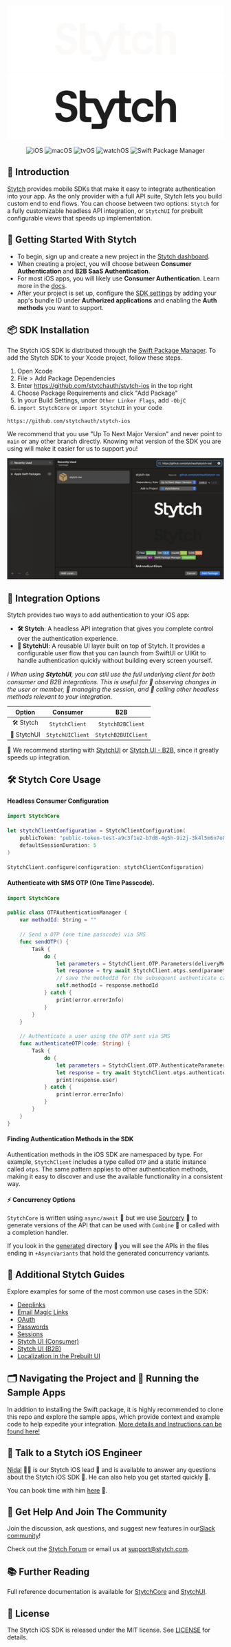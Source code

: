<div align=center>

![Stytch iOS SDK](Resources/Assets/stytch-dark.png#gh-dark-mode-only)
![Stytch iOS SDK](Resources/Assets/stytch-light.png#gh-light-mode-only)

![iOS](https://img.shields.io/badge/iOS-15.0-blue) ![macOS](https://img.shields.io/badge/macOS-12.0-green) ![tvOS](https://img.shields.io/badge/tvOS-15.0-orange) ![watchOS](https://img.shields.io/badge/watchOS-8.0-purple)
![Swift Package Manager](https://img.shields.io/badge/Swift_Package_Manager-compatible-4BC51D)

</div>

## 📖 Introduction  

[Stytch](https://stytch.com) provides mobile SDKs that make it easy to integrate authentication into your app. As the only provider with a full API suite, Stytch lets you build custom end to end flows. You can choose between two options: `Stytch` for a fully customizable headless API integration, or `StytchUI` for prebuilt configurable views that speeds up implementation.



## 🚀 Getting Started With Stytch

- To begin, sign up and create a new project in the [Stytch dashboard](https://stytch.com/dashboard/home).  
- When creating a project, you will choose between **Consumer Authentication** and **B2B SaaS Authentication**. 
- For most iOS apps, you will likely use **Consumer Authentication**. Learn more in the [docs](https://stytch.com/docs/getting-started/b2b-vs-consumer-auth).  
- After your project is set up, configure the [SDK settings](https://stytch.com/dashboard/sdk-configuration) by adding your app's bundle ID under **Authorized applications** and enabling the **Auth methods** you want to support.



## 📦 SDK Installation

The Stytch iOS SDK is distributed through the [Swift Package Manager](https://www.swift.org/package-manager/). To add the Stytch SDK to your Xcode project, follow these steps.

1. Open Xcode
2. File > Add Package Dependencies
3. Enter https://github.com/stytchauth/stytch-ios in the top right
4. Choose Package Requirements and click "Add Package"
5. In your Build Settings, under `Other Linker Flags`, add `-ObjC`
6. `import StytchCore` or `import StytchUI` in your code

```
https://github.com/stytchauth/stytch-ios
```

We recommend that you use "Up To Next Major Version" and never point to `main` or any other branch directly. Knowing what version of the SDK you are using will make it easier for us to support you!

![package-installation](READMEs/assets/package-installation.png)



## 🔑 Integration Options

Stytch provides two ways to add authentication to your iOS app:

- **🛠️ Stytch**: A headless API integration that gives you complete control over the authentication experience.  
- **📱 StytchUI**: A reusable UI layer built on top of Stytch. It provides a configurable user flow that you can launch from SwiftUI or UIKit to handle authentication quickly without building every screen yourself.

*ℹ️ When using **StytchUI**, you can still use the full underlying client for both consumer and B2B integrations. This is useful for 👤 observing changes in the user or member, 🔐 managing the session, and 🧩 calling other headless methods relevant to your integration.*

| Option   | Consumer             | B2B                  |
|:--------:|:--------------------:|:--------------------:|
| 🛠️ Stytch   | `StytchClient`       | `StytchB2BClient`    |
| 📱 StytchUI | `StytchUIClient`     | `StytchB2BUIClient`  |

🚀 We recommend starting with [StytchUI](./READMEs/UI.md) or [Stytch UI - B2B](./READMEs/B2B-UI.md), since it greatly speeds up integration.



## 🛠️ Stytch Core Usage

#### Headless Consumer Configuration

``` swift
import StytchCore

let stytchClientConfiguration = StytchClientConfiguration(
    publicToken: "public-token-test-a9c3f1e2-b7d8-4g5h-9i2j-3k4l5m6n7o8p", 
    defaultSessionDuration: 5
)

StytchClient.configure(configuration: stytchClientConfiguration)
```

#### Authenticate with SMS OTP (One Time Passcode). 

``` swift
import StytchCore

public class OTPAuthenticationManager {
    var methodId: String = ""

    // Send a OTP (one time passcode) via SMS
    func sendOTP() {
        Task {
            do {
                let parameters = StytchClient.OTP.Parameters(deliveryMethod: .sms(phoneNumber: "+12125551234"))
                let response = try await StytchClient.otps.send(parameters: parameters)
                // save the methodId for the subsequent authenticate call
                self.methodId = response.methodId
            } catch {
                print(error.errorInfo)
            }
        }
    }
    
    // Authenticate a user using the OTP sent via SMS
    func authenticateOTP(code: String) {
        Task {
            do {
                let parameters = StytchClient.OTP.AuthenticateParameters(code: code, methodId: methodId)
                let response = try await StytchClient.otps.authenticate(parameters: parameters)
                print(response.user)
            } catch {
                print(error.errorInfo)
            }
        }
    }
}
```

#### Finding Authentication Methods in the SDK

Authentication methods in the iOS SDK are namespaced by type. For example, `StytchClient` includes a type called `OTP` and a static instance called `otps`. The same pattern applies to other authentication methods, making it easy to discover and use the available functionality in a consistent way.

#### ⚡️ Concurrency Options

`StytchCore` is written using `async/await` 🦅 but we use [Sourcery](https://github.com/krzysztofzablocki/Sourcery) 🧪 to generate versions of the API that can be used with `Combine` 🔗 or called with a completion handler.  

If you look in the [generated](/Sources/StytchCore/Generated/) directory 📂 you will see the APIs in the files ending in `+AsyncVariants` that hold the generated concurrency variants.



## 🔧 Additional Stytch Guides

Explore examples for some of the most common use cases in the SDK:

* [Deeplinks](./READMEs/Deeplinks.md)
* [Email Magic Links](./READMEs/EmailMagicLinks.md)
* [OAuth](./READMEs/OAuth.md)
* [Passwords](./READMEs/Passwords.md)
* [Sessions](./READMEs/Sessions.md)
* [Stytch UI (Consumer)](./READMEs/UI.md)
* [Stytch UI (B2B)](./READMEs/B2B-UI.md)
* [Localization in the Prebuilt UI](./READMEs/Localization.md)



## 🗂 Navigating the Project and 📱 Running the Sample Apps

In addition to installing the Swift package, it is highly recommended to clone this repo and explore the sample apps, which provide context and example code to help expedite your integration. [More details and Instructions can be found here!](./READMEs/NavigatingTheProject.md)



## 💬 Talk to a Stytch iOS Engineer

[Nidal](https://www.linkedin.com/in/nidal-fakhouri/) 👨‍💻 is our Stytch iOS lead 🍎 and is available to answer any questions about the Stytch iOS SDK 📱. He can also help you get started quickly 🚀.  

You can book time with him [here](https://calendly.com/nfakhouri-stytch/30min) 📅.




## 🤝 Get Help And Join The Community

Join the discussion, ask questions, and suggest new features in our ​[Slack community](https://stytch.com/docs/resources/support/overview)!

Check out the [Stytch Forum](https://forum.stytch.com/) or email us at [support@stytch.com](mailto:support@stytch.com).



## 📚 Further Reading  

Full reference documentation is available for [StytchCore](https://stytchauth.github.io/stytch-ios/main/StytchCore/documentation/stytchcore/) and [StytchUI](https://stytchauth.github.io/stytch-ios/main/StytchUI/documentation/stytchui/).



## 📄 License

The Stytch iOS SDK is released under the MIT license. See [LICENSE](LICENSE) for details.
